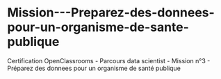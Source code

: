 # Mission---Preparez-des-donnees-pour-un-organisme-de-sante-publique
Certification OpenClassrooms - Parcours data scientist - Mission n°3 - Préparez des donnees pour un organisme de santé publique
